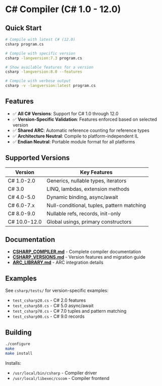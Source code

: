 # C# Compiler (C# 1.0 - 12.0)

## Quick Start

```bash
# Compile with latest C# (12.0)
csharp program.cs

# Compile with specific version
csharp -langversion:7.3 program.cs

# Show available features for a version
csharp -langversion:8.0 --features

# Compile with verbose output
csharp -v -langversion:latest program.cs
```

## Features

- ✅ **All C# Versions**: Support for C# 1.0 through 12.0
- ✅ **Version-Specific Validation**: Features enforced based on selected version
- ✅ **Shared ARC**: Automatic reference counting for reference types
- ✅ **Architecture Neutral**: Compile to platform-independent IL
- ✅ **Endian Neutral**: Portable module format for all platforms

## Supported Versions

| Version | Key Features |
|---------|--------------|
| C# 1.0-2.0 | Generics, nullable types, iterators |
| C# 3.0 | LINQ, lambdas, extension methods |
| C# 4.0-5.0 | Dynamic binding, async/await |
| C# 6.0-7.x | Null-conditional, tuples, pattern matching |
| C# 8.0-9.0 | Nullable refs, records, init-only |
| C# 10.0-12.0 | Global usings, primary constructors |

## Documentation

- **[CSHARP_COMPILER.md](CSHARP_COMPILER.md)** - Complete compiler documentation
- **[CSHARP_VERSIONS.md](CSHARP_VERSIONS.md)** - Version features and migration guide
- **[ARC_LIBRARY.md](ARC_LIBRARY.md)** - ARC integration details

## Examples

See `csharp/tests/` for version-specific examples:
- `test_csharp20.cs` - C# 2.0 features
- `test_csharp50.cs` - C# 5.0 async/await
- `test_csharp70.cs` - C# 7.0 tuples and pattern matching
- `test_csharp90.cs` - C# 9.0 records

## Building

```bash
./configure
make
make install
```

Installs:
- `/usr/local/bin/csharp` - Compiler driver
- `/usr/local/libexec/cscom` - Compiler frontend
